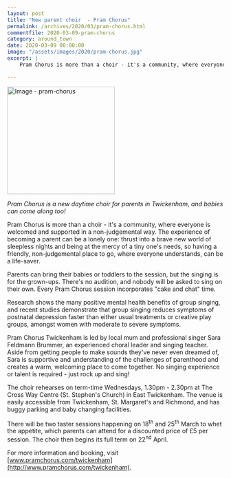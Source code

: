 ```yaml
---
layout: post
title: "New parent choir  - Pram Chorus"
permalink: /archives/2020/03/pram-chorus.html
commentfile: 2020-03-09-pram-chorus
category: around_town
date: 2020-03-09 00:00:00
image: "/assets/images/2020/pram-chorus.jpg"
excerpt: |
    Pram Chorus is more than a choir - it's a community, where everyone is welcomed and supported in a non-judgemental way.  The experience of becoming a parent can be a lonely one: thrust into a brave new world of sleepless nights and being at the mercy of a tiny one's needs, so having a friendly, non-judgemental place to go, where everyone understands, can be a life-saver.

---
```

<a href="/assets/images/2020/pram-chorus.jpg" title="Click for a larger image"><img src="/assets/images/2020/pram-chorus-thumb.jpg" width="250" alt="Image - pram-chorus"  class="photo right"/></a>

*Pram Chorus is a new daytime choir for parents in Twickenham, and babies can come along too!*

Pram Chorus is more than a choir - it's a community, where everyone is welcomed and supported in a non-judgemental way.  The experience of becoming a parent can be a lonely one: thrust into a brave new world of sleepless nights and being at the mercy of a tiny one's needs, so having a friendly, non-judgemental place to go, where everyone understands, can be a life-saver.

Parents can bring their babies or toddlers to the session, but the singing is for the grown-ups. There's no audition, and nobody will be asked to sing on their own. Every Pram Chorus session incorporates "cake and chat" time.

Research shows the many positive mental health benefits of group singing, and recent studies demonstrate that group singing reduces symptoms of postnatal depression faster than either usual treatments or creative play groups, amongst women with moderate to severe symptoms.

Pram Chorus Twickenham is led by local mum and professional singer Sara Feldmann Brummer, an experienced choral leader and singing teacher. Aside from getting people to make sounds they've never even dreamed of, Sara is supportive and understanding of the challenges of parenthood and creates a warm, welcoming place to come together. No singing experience or talent is required - just rock up and sing!

The choir rehearses on term-time Wednesdays, 1.30pm - 2.30pm at The Cross Way Centre (St. Stephen's Church) in East Twickenham. The venue is easily accessible from Twickenham, St. Margaret's and Richmond, and has buggy parking and baby changing facilities.

There will be two taster sessions happening on 18<sup>th</sup> and 25<sup>th</sup> March to whet the appetite, which parents can attend for a discounted price of &pound;5 per session. The choir then begins its full term on 22<sup>nd</sup> April.

For more information and booking, visit [www.pramchorus.com/twickenham](http://www.pramchorus.com/twickenham).
